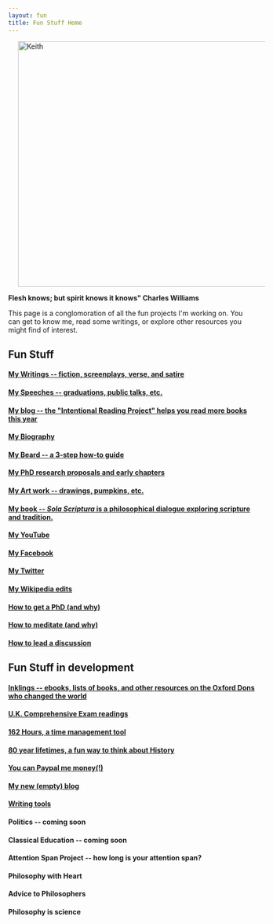 ```yaml
---
layout: fun
title: Fun Stuff Home
---
```


<img src="http://lorempixel.com/image_output/nature-q-c-1000-500-4.jpg" alt="Keith" align="center" hspace="20" height="500" width="1000">


**Flesh knows; but spirit knows it knows" Charles Williams**

This page is a conglomoration of all the fun projects I'm working on. You can get to know me, read some writings, or explore other resources you might find of interest. 

## Fun Stuff ##

#### [My Writings -- fiction, screenplays, verse, and satire](/fun/writings) 

#### [My Speeches -- graduations, public talks, etc. ](/fun/speaking)

#### [My blog -- the "Intentional Reading Project" helps you read more books this year](http://www.readingintentionally.com)

#### [My Biography](/fun/bio) ####

#### [My Beard -- a 3-step how-to guide](/fun/beard) ####

#### [My PhD research proposals and early chapters](/fun/phd)

#### [My Art work -- drawings, pumpkins, etc.](/fun/art)

#### [My book -- *Sola Scriptura* is a philosophical dialogue exploring scripture and tradition.](http://www.amazon.com/Sola-Scriptura-Dialogue-Keith-Buhler-ebook/dp/B009N27L12/ref=sr_1_9?ie=UTF8&qid=1401301911&sr=8-9&keywords=sola+scriptura)

#### [My YouTube](https://www.youtube.com/channel/UCDxfeT2v6-kFM12T7zD-K9Q)

#### [My Facebook](http://www.facebook.com/kedbuhler/)

#### [My Twitter](https://twitter.com/Keith_Buhler) 

#### [My Wikipedia edits](http://en.wikipedia.org/wiki/User:CircularReason)

#### [How to get a PhD (and why)](/fun/phd-how-to)  ####

#### [How to meditate (and why)](/fun/meditation)

#### [How to lead a discussion](http://www.wikihow.com/Lead-a-Discussion) ####

## Fun Stuff in development ##

#### [Inklings -- ebooks, lists of books, and other resources on the Oxford Dons who changed the world](/fun/inklings)

#### [U.K. Comprehensive Exam readings](/philosophy/comps)

#### [162 Hours, a time management tool](http://keithbuhler.com/goals/)
 
#### [80 year lifetimes, a fun way to think about History](https://docs.google.com/spreadsheets/d/1ZitnTtYNZLmUsKcQ0vu_cdzm_Plj5nupiyDrJEn4VV0/edit#gid=0) ####

#### [You can Paypal me money(!)](https://www.paypal.me/keithbuhler) ####

#### [My new (empty) blog](http://keithbuhler.github.io./blog) ####

#### [Writing tools](/fun/writing-tools)

#### Politics -- coming soon ####

#### Classical Education -- coming soon ####

#### Attention Span Project -- how long is your attention span?

#### Philosophy with Heart

#### Advice to Philosophers

#### Philosophy is science 